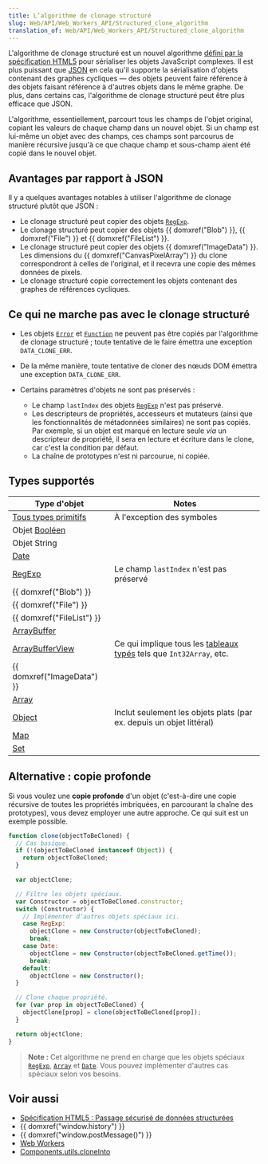 ```yaml
---
title: L’algorithme de clonage structuré
slug: Web/API/Web_Workers_API/Structured_clone_algorithm
translation_of: Web/API/Web_Workers_API/Structured_clone_algorithm
---
```


L'algorithme de clonage structuré est un nouvel algorithme [défini par la spécification HTML5](http://www.w3.org/html/wg/drafts/html/master/infrastructure.html#safe-passing-of-structured-data) pour sérialiser les objets JavaScript complexes. Il est plus puissant que [JSON](/fr/docs/JSON) en cela qu'il supporte la sérialisation d'objets contenant des graphes cycliques — des objets peuvent faire référence à des objets faisant référence à d'autres objets dans le même graphe. De plus, dans certains cas, l'algorithme de clonage structuré peut être plus efficace que JSON.

L'algorithme, essentiellement, parcourt tous les champs de l'objet original, copiant les valeurs de chaque champ dans un nouvel objet. Si un champ est lui-même un objet avec des champs, ces champs sont parcourus de manière récursive jusqu'à ce que chaque champ et sous-champ aient été copié dans le nouvel objet.

## Avantages par rapport à JSON

Il y a quelques avantages notables à utiliser l'algorithme de clonage structuré plutôt que JSON&nbsp;:

- Le clonage structuré peut copier des objets [`RegExp`](/fr/docs/JavaScript/Reference/Global_Objects/RegExp).
- Le clonage structuré peut copier des objets {{ domxref("Blob") }}, {{ domxref("File") }} et {{ domxref("FileList") }}.
- Le clonage structuré peut copier des objets {{ domxref("ImageData") }}. Les dimensions du {{ domxref("CanvasPixelArray") }} du clone correspondront à celles de l'original, et il recevra une copie des mêmes données de pixels.
- Le clonage structuré copie correctement les objets contenant des graphes de références cycliques.

## Ce qui ne marche pas avec le clonage structuré

- Les objets [`Error`](/fr/docs/JavaScript/Reference/Global_Objects/Error) et [`Function`](/fr/docs/JavaScript/Reference/Global_Objects/Function) ne peuvent pas être copiés par l'algorithme de clonage structuré&nbsp;; toute tentative de le faire émettra une exception `DATA_CLONE_ERR`.
- De la même manière, toute tentative de cloner des nœuds DOM émettra une exception `DATA_CLONE_ERR`.
- Certains paramètres d'objets ne sont pas préservés&nbsp;:

  - Le champ `lastIndex` des objets [`RegExp`](/fr/docs/JavaScript/Reference/Global_Objects/RegExp) n'est pas préservé.
  - Les descripteurs de propriétés, accesseurs et mutateurs (ainsi que les fonctionnalités de métadonnées similaires) ne sont pas copiés. Par exemple, si un objet est marqué en lecture seule _via_ un descripteur de propriété, il sera en lecture et écriture dans le clone, car c'est la condition par défaut.
  - La chaîne de prototypes n'est ni parcourue, ni copiée.

## Types supportés

| Type d'objet                                                                        | Notes                                                                                                          |
| ----------------------------------------------------------------------------------- | -------------------------------------------------------------------------------------------------------------- |
| [Tous types primitifs](/fr/docs/Web/JavaScript/Data_structures#Primitive_values) | À l'exception des symboles                                                                                     |
| Objet [Booléen](/fr/docs/Web/JavaScript/Reference/Global_Objects/Boolean)        |                                                                                                                |
| Objet String                                                                        |                                                                                                                |
| [Date](/fr/docs/Web/JavaScript/Reference/Global_Objects/Date)                    |                                                                                                                |
| [RegExp](/fr/docs/Web/JavaScript/Reference/Global_Objects/RegExp)                | Le champ `lastIndex` n'est pas préservé                                                                        |
| {{ domxref("Blob") }}                                                        |                                                                                                                |
| {{ domxref("File") }}                                                        |                                                                                                                |
| {{ domxref("FileList") }}                                                    |                                                                                                                |
| [ArrayBuffer](/fr/docs/Web/API/ArrayBuffer)                                      |                                                                                                                |
| [ArrayBufferView](/fr/docs/Web/API/ArrayBufferView)                              | Ce qui implique tous les [tableaux typés](/fr/docs/Web/JavaScript/Typed_arrays) tels que `Int32Array`, etc. |
| {{ domxref("ImageData") }}                                                |                                                                                                                |
| [Array](/fr/docs/Web/JavaScript/Reference/Global_Objects/Array)                  |                                                                                                                |
| [Object](/fr/docs/Web/JavaScript/Reference/Global_Objects/Object)                | Inclut seulement les objets plats (par ex. depuis un objet littéral)                                           |
| [Map](/fr/docs/Web/JavaScript/Reference/Global_Objects/Map)                      |                                                                                                                |
| [Set](/fr/docs/Web/JavaScript/Reference/Global_Objects/Set)                      |                                                                                                                |

## Alternative&nbsp;: copie profonde

Si vous voulez une **copie profonde** d'un objet (c'est-à-dire une copie récursive de toutes les propriétés imbriquées, en parcourant la chaîne des prototypes), vous devez employer une autre approche. Ce qui suit est un exemple possible.

```js
function clone(objectToBeCloned) {
  // Cas basique.
  if (!(objectToBeCloned instanceof Object)) {
    return objectToBeCloned;
  }

  var objectClone;

  // Filtre les objets spéciaux.
  var Constructor = objectToBeCloned.constructor;
  switch (Constructor) {
    // Implémenter d’autres objets spéciaux ici.
    case RegExp:
      objectClone = new Constructor(objectToBeCloned);
      break;
    case Date:
      objectClone = new Constructor(objectToBeCloned.getTime());
      break;
    default:
      objectClone = new Constructor();
  }

  // Clone chaque propriété.
  for (var prop in objectToBeCloned) {
    objectClone[prop] = clone(objectToBeCloned[prop]);
  }

  return objectClone;
}
```

> **Note :** Cet algorithme ne prend en charge que les objets spéciaux [`RegExp`](/fr/docs/JavaScript/Reference/Global_Objects/RegExp), [`Array`](/fr/docs/JavaScript/Reference/Global_Objects/Array) et [`Date`](/fr/docs/JavaScript/Reference/Global_Objects/Date). Vous pouvez implémenter d'autres cas spéciaux selon vos besoins.

## Voir aussi

- [Spécification HTML5&nbsp;: Passage sécurisé de données structurées](http://www.w3.org/TR/html5/infrastructure.html#safe-passing-of-structured-data)
- {{ domxref("window.history") }}
- {{ domxref("window.postMessage()") }}
- [Web Workers](/fr/docs/Web/API/Web_Workers_API)
- [Components.utils.cloneInto](/fr/docs/Components.utils.cloneInto)
